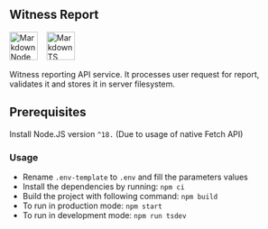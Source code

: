 ## Witness Report
<img src="https://nodejs.org/static/images/logos/nodejs-new-pantone-black.svg"
     alt="Markdown Node icon"
     height="50px"
/>&nbsp;&nbsp;&nbsp;
<img src="https://upload.wikimedia.org/wikipedia/commons/thumb/4/4c/Typescript_logo_2020.svg/1200px-Typescript_logo_2020.svg.png"
     alt="Markdown TS icon"
     height="50px"
/>&nbsp;&nbsp;&nbsp;


Witness reporting API service. It processes user request for report, validates it and stores it in server filesystem.

## Prerequisites

Install Node.JS version `^18.` (Due to usage of native Fetch API)

### Usage
 - Rename `.env-template` to `.env` and fill the parameters values
 - Install the dependencies by running: `npm ci`
 - Build the project with following command: `npm build`
 - To run in production mode: `npm start`
 - To run in development mode: `npm run tsdev`